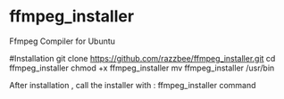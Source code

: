 # ffmpeg_installer
Ffmpeg Compiler for Ubuntu

#Installation
git clone https://github.com/razzbee/ffmpeg_installer.git
cd ffmpeg_installer
chmod +x ffmpeg_installer
mv ffmpeg_installer /usr/bin

After installation , call the installer with :
ffmpeg_installer command 


